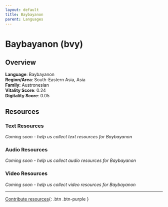 ```yaml
---
layout: default
title: Baybayanon
parent: Languages
---
```


# Baybayanon (bvy)

## Overview

**Language**: Baybayanon  
**Region/Area**: South-Eastern Asia, Asia  
**Family**: Austronesian  
**Vitality Score**: 0.24  
**Digitality Score**: 0.05  

## Resources

### Text Resources
*Coming soon - help us collect text resources for Baybayanon*

### Audio Resources
*Coming soon - help us collect audio resources for Baybayanon*

### Video Resources
*Coming soon - help us collect video resources for Baybayanon*

---

[Contribute resources](https://fairtrain.github.io/){: .btn .btn-purple }
